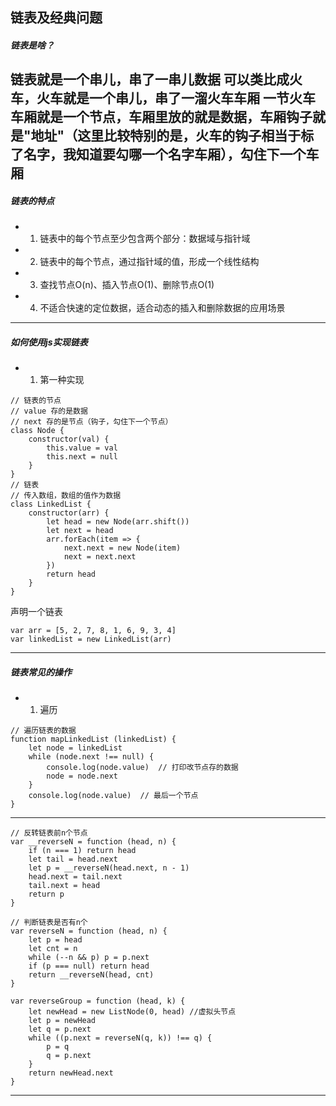 ## 链表及经典问题
##### 链表是啥？
链表就是一个串儿，串了一串儿数据
可以类比成火车，火车就是一个串儿，串了一溜火车车厢
一节火车车厢就是一个节点，车厢里放的就是数据，车厢钩子就是"地址"（这里比较特别的是，火车的钩子相当于标了名字，我知道要勾哪一个名字车厢），勾住下一个车厢
---
##### 链表的特点
  + 1. 链表中的每个节点至少包含两个部分：数据域与指针域
  + 2. 链表中的每个节点，通过指针域的值，形成一个线性结构
  + 3. 查找节点O(n)、插入节点O(1)、删除节点O(1)
  + 4. 不适合快速的定位数据，适合动态的插入和删除数据的应用场景
---
##### 如何使用js实现链表
+ 1. 第一种实现
```
// 链表的节点
// value 存的是数据
// next 存的是节点（钩子，勾住下一个节点）
class Node {
    constructor(val) {
        this.value = val
        this.next = null
    }
}
// 链表
// 传入数组，数组的值作为数据
class LinkedList {
    constructor(arr) {
        let head = new Node(arr.shift())
        let next = head
        arr.forEach(item => {
            next.next = new Node(item)
            next = next.next
        })
        return head
    }
}
```
声明一个链表
```
var arr = [5, 2, 7, 8, 1, 6, 9, 3, 4]
var linkedList = new LinkedList(arr)
```
----
##### 链表常见的操作
- 1. 遍历
  
```
// 遍历链表的数据
function mapLinkedList (linkedList) {
    let node = linkedList
    while (node.next !== null) {
        console.log(node.value)  // 打印改节点存的数据
        node = node.next
    }
    console.log(node.value)  // 最后一个节点
}
```

-----
```
// 反转链表前n个节点
var __reverseN = function (head, n) {
    if (n === 1) return head
    let tail = head.next
    let p = __reverseN(head.next, n - 1)
    head.next = tail.next
    tail.next = head
    return p
}

// 判断链表是否有n个
var reverseN = function (head, n) {
    let p = head
    let cnt = n
    while (--n && p) p = p.next
    if (p === null) return head
    return __reverseN(head, cnt)
}

var reverseGroup = function (head, k) {
    let newHead = new ListNode(0, head) //虚拟头节点
    let p = newHead
    let q = p.next
    while ((p.next = reverseN(q, k)) !== q) {
        p = q
        q = p.next
    }
    return newHead.next
}
```

----

